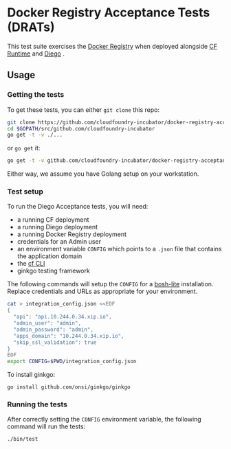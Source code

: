 # Docker Registry Acceptance Tests (DRATs)

This test suite exercises the [Docker Registry](https://github.com/pivotal-cf-experimental/docker-registry-release) when deployed
alongside [CF Runtime](https://github.com/cloudfoundry/cf-release) and [Diego](https://github.com/cloudfoundry-incubator/diego-release) .

## Usage

### Getting the tests

To get these tests, you can either `git clone` this repo:

```bash
git clone https://github.com/cloudfoundry-incubator/docker-registry-acceptance-tests $GOPATH/src/github.com/cloudfoundry-incubator
cd $GOPATH/src/github.com/cloudfoundry-incubator
go get -t -v ./...
```

 or `go get` it:

 ```bash
 go get -t -v github.com/cloudfoundry-incubator/docker-registry-acceptance-tests/...
 ```

 Either way, we assume you have Golang setup on your workstation.

### Test setup

To run the Diego Acceptance tests, you will need:
- a running CF deployment
- a running Diego deployment
- a running Docker Registry deployment
- credentials for an Admin user
- an environment variable `CONFIG` which points to a `.json` file that contains the application domain
- the [cf CLI](https://github.com/cloudfoundry/cli)
- ginkgo testing framework

The following commands will setup the `CONFIG` for a [bosh-lite](https://github.com/cloudfoundry/bosh-lite)
installation. Replace credentials and URLs as appropriate for your environment.

```bash
cat > integration_config.json <<EOF
{
  "api": "api.10.244.0.34.xip.io",
  "admin_user": "admin",
  "admin_password": "admin",
  "apps_domain": "10.244.0.34.xip.io",
  "skip_ssl_validation": true
}
EOF
export CONFIG=$PWD/integration_config.json
```

To install ginkgo:

```
go install github.com/onsi/ginkgo/ginkgo
```

### Running the tests

After correctly setting the `CONFIG` environment variable, the following command will run the tests:

```
./bin/test
```
